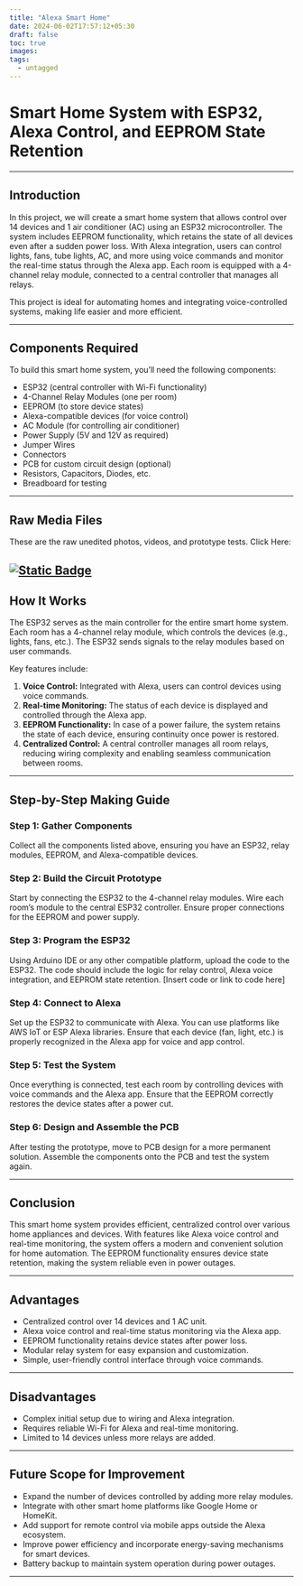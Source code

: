 ```yaml
---
title: "Alexa Smart Home"
date: 2024-06-02T17:57:12+05:30
draft: false
toc: true
images:
tags:
  - untagged
---
```


# Smart Home System with ESP32, Alexa Control, and EEPROM State Retention

---

## Introduction

In this project, we will create a smart home system that allows control over 14 devices and 1 air conditioner (AC) using an ESP32 microcontroller. The system includes EEPROM functionality, which retains the state of all devices even after a sudden power loss. With Alexa integration, users can control lights, fans, tube lights, AC, and more using voice commands and monitor the real-time status through the Alexa app. Each room is equipped with a 4-channel relay module, connected to a central controller that manages all relays.

This project is ideal for automating homes and integrating voice-controlled systems, making life easier and more efficient.



---

## Components Required

To build this smart home system, you’ll need the following components:

- ESP32 (central controller with Wi-Fi functionality)
- 4-Channel Relay Modules (one per room)
- EEPROM (to store device states)
- Alexa-compatible devices (for voice control)
- AC Module (for controlling air conditioner)
- Power Supply (5V and 12V as required)
- Jumper Wires
- Connectors
- PCB for custom circuit design (optional)
- Resistors, Capacitors, Diodes, etc.
- Breadboard for testing

---


## Raw Media Files 

These are the raw unedited photos, videos, and prototype tests. Click Here:

[![Static Badge](https://img.shields.io/badge/GooglePhotos-Album-blue?style=flat&logo=Google%20Photos
)](https://photos.app.goo.gl/MDPgTyUHdiMzcUrm7)
---

## How It Works

The ESP32 serves as the main controller for the entire smart home system. Each room has a 4-channel relay module, which controls the devices (e.g., lights, fans, etc.). The ESP32 sends signals to the relay modules based on user commands. 

Key features include:

1. **Voice Control:** Integrated with Alexa, users can control devices using voice commands.
2. **Real-time Monitoring:** The status of each device is displayed and controlled through the Alexa app.
3. **EEPROM Functionality:** In case of a power failure, the system retains the state of each device, ensuring continuity once power is restored.
4. **Centralized Control:** A central controller manages all room relays, reducing wiring complexity and enabling seamless communication between rooms.

---

## Step-by-Step Making Guide

### Step 1: Gather Components  
Collect all the components listed above, ensuring you have an ESP32, relay modules, EEPROM, and Alexa-compatible devices.

### Step 2: Build the Circuit Prototype  
Start by connecting the ESP32 to the 4-channel relay modules. Wire each room’s module to the central ESP32 controller. Ensure proper connections for the EEPROM and power supply.

### Step 3: Program the ESP32  
Using Arduino IDE or any other compatible platform, upload the code to the ESP32. The code should include the logic for relay control, Alexa voice integration, and EEPROM state retention.
[Insert code or link to code here]

### Step 4: Connect to Alexa  
Set up the ESP32 to communicate with Alexa. You can use platforms like AWS IoT or ESP Alexa libraries. Ensure that each device (fan, light, etc.) is properly recognized in the Alexa app for voice and app control.

### Step 5: Test the System  
Once everything is connected, test each room by controlling devices with voice commands and the Alexa app. Ensure that the EEPROM correctly restores the device states after a power cut.

### Step 6: Design and Assemble the PCB  
After testing the prototype, move to PCB design for a more permanent solution. Assemble the components onto the PCB and test the system again.

---

## Conclusion

This smart home system provides efficient, centralized control over various home appliances and devices. With features like Alexa voice control and real-time monitoring, the system offers a modern and convenient solution for home automation. The EEPROM functionality ensures device state retention, making the system reliable even in power outages.

---

## Advantages

- Centralized control over 14 devices and 1 AC unit.
- Alexa voice control and real-time status monitoring via the Alexa app.
- EEPROM functionality retains device states after power loss.
- Modular relay system for easy expansion and customization.
- Simple, user-friendly control interface through voice commands.

---

## Disadvantages

- Complex initial setup due to wiring and Alexa integration.
- Requires reliable Wi-Fi for Alexa and real-time monitoring.
- Limited to 14 devices unless more relays are added.

---

## Future Scope for Improvement

- Expand the number of devices controlled by adding more relay modules.
- Integrate with other smart home platforms like Google Home or HomeKit.
- Add support for remote control via mobile apps outside the Alexa ecosystem.
- Improve power efficiency and incorporate energy-saving mechanisms for smart devices.
- Battery backup to maintain system operation during power outages.

---
